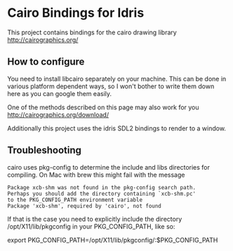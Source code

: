 Cairo Bindings for Idris
=======================

This project contains bindings for the cairo drawing library http://cairographics.org/


How to configure
----------------

You need to install libcairo separately on your machine.
This can be done in various platform dependent ways, so I won't bother
to write them down here as you can google them easily.

One of the methods described on this page may also work for you http://cairographics.org/download/

Additionally this project uses the idris SDL2 bindings to render to a window.

Troubleshooting
---------------
cairo uses pkg-config to determine the include and libs directories for compiling.
On Mac with brew this might fail with the message
```
Package xcb-shm was not found in the pkg-config search path.
Perhaps you should add the directory containing `xcb-shm.pc'
to the PKG_CONFIG_PATH environment variable
Package 'xcb-shm', required by 'cairo', not found
```

If that is the case you need to explicitly include the directory /opt/X11/lib/pkgconfig in
your PKG_CONFIG_PATH, like so:

export PKG_CONFIG_PATH=/opt/X11/lib/pkgconfig/:$PKG_CONFIG_PATH




